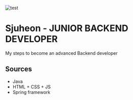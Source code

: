 ![test](https://github.com/Sjuheon/Development-Lab/blob/main/image/Sjuheon%20Thumbnail.png?raw=true)
# Sjuheon -  JUNIOR BACKEND 	DEVELOPER
My steps to become an advanced Backend developer

## Sources

 

 - Java
 - HTML + CSS + JS
 - Spring framework

